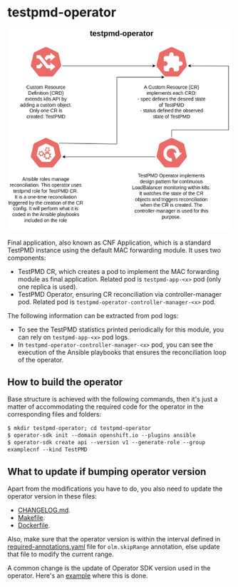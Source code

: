# testpmd-operator

![Operator behavior](../documentation/testpmd-operator.png)

Final application, also known as CNF Application, which is a standard TestPMD instance using the default MAC forwarding module. It uses two components:

- TestPMD CR, which creates a pod to implement the MAC forwarding module as final application. Related pod is `testpmd-app-<x>` pod (only one replica is used).
- TestPMD Operator, ensuring CR reconciliation via controller-manager pod. Related pod is `testpmd-operator-controller-manager-<x>` pod.

The following information can be extracted from pod logs:

- To see the TestPMD statistics printed periodically for this module, you can rely on `testpmd-app-<x>` pod logs.
- In `testpmd-operator-controller-manager-<x>` pod, you can see the execution of the Ansible playbooks that ensures the reconciliation loop of the operator.

## How to build the operator

Base structure is achieved with the following commands, then it's just a matter of accommodating the required code for the operator in the corresponding files and folders:

```
$ mkdir testpmd-operator; cd testpmd-operator
$ operator-sdk init --domain openshift.io --plugins ansible
$ operator-sdk create api --version v1 --generate-role --group examplecnf --kind TestPMD
```

## What to update if bumping operator version

Apart from the modifications you have to do, you also need to update the operator version in these files:

- [CHANGELOG.md](CHANGELOG.md).
- [Makefile](Makefile).
- [Dockerfile](Dockerfile).

Also, make sure that the operator version is within the interval defined in [required-annotations.yaml](../utils/required-annotations.yaml) file for `olm.skipRange` annotation, else update that file to modify the current range.

A common change is the update of Operator SDK version used in the operator. Here's an [example](https://github.com/openshift-kni/example-cnf/pull/108) where this is done.
